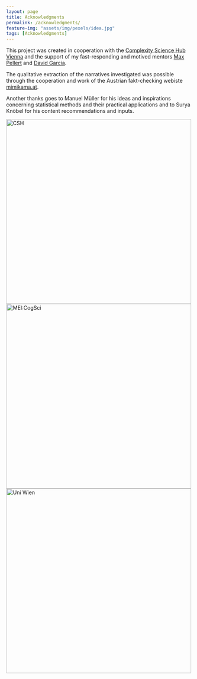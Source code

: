 ```yaml
---
layout: page
title: Acknowledgments
permalink: /acknowledgments/
feature-img: "assets/img/pexels/idea.jpg"
tags: [Acknowledgments]
---
```


This project was created in cooperation with the [Complexity Science Hub Vienna](https://www.csh.ac.at/) and the support of my fast-responding and motived mentors [Max Pellert](https://www.csh.ac.at/researcher/max-pellert/) and [David Garcia](https://www.csh.ac.at/researcher/david-garcia/).

The qualitative extraction of the narratives investigated was possible through the cooperation and work of the Austrian fakt-checking webiste [mimikama.at](https://www.mimikama.at/).

Another thanks goes to Manuel Müller for his ideas and inspirations concerning statistical methods and their practical applications and to Surya Knöbel for his content recommendations and inputs. 

<img src="\covidinfspreading\assets\img\csh.jpg" alt="CSH" width="500"/>
<img src="\covidinfspreading\assets\img\MEiCogSci-Logo-Vienna-RGB.jpg" alt="MEI:CogSci" width="500"/>
<img src="\covidinfspreading\assets\img\Uni_Logo_2016.jpg" alt="Uni Wien" width="500"/>

